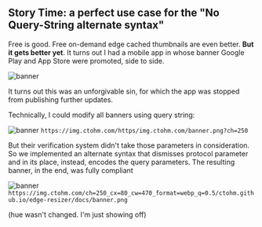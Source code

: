 ## Story Time: a perfect use case for the "No Query-String alternate syntax"

Free is good. Free on-demand edge cached thumbnails are even better. **But it gets better yet**. It turns out I had a mobile app in whose banner Google Play and App Store were promoted, side to side.

![banner](https://img.ctohm.com/https/ctohm.github.io/edge-resizer/docs/banner.png)

It turns out this was an unforgivable sin, for which the app was stopped from publishing further updates. 

Technically, I could modify all banners using query string:

![banner](https://img.ctohm.com/https/ctohm.github.io/edge-resizer/docs/banner.png?ch=250)
`https://img.ctohm.com/https/img.ctohm.com/banner.png?ch=250`

But their verification system didn't take those parameters in consideration. So we implemented an alternate syntax that dismisses protocol parameter and in its place, instead, encodes the query parameters. The resulting banner, in the end, was fully compliant


![banner](https://img.ctohm.com/ch=250_cx=40_cw=560_hue=110/ctohm.github.io/edge-resizer/docs/banner.png)
`https://img.ctohm.com/ch=250_cx=80_cw=470_format=webp_q=0.5/ctohm.github.io/edge-resizer/docs/banner.png`

 (hue wasn't changed. I'm just showing off)




